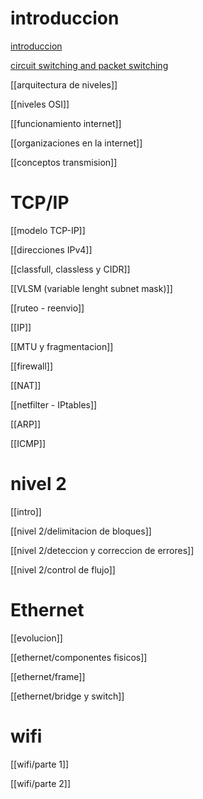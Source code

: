 
# introduccion

[introduccion](2024/redes1/intro/introduccion.md)

[circuit switching and packet switching](circuit%20switching%20and%20packet%20switching.md)

[[arquitectura de niveles]]

[[niveles OSI]]

[[funcionamiento internet]]

[[organizaciones en la internet]]

[[conceptos transmision]]

# TCP/IP

[[modelo TCP-IP]]

[[direcciones IPv4]]

[[classfull, classless y CIDR]]

[[VLSM (variable lenght subnet mask)]]

[[ruteo - reenvio]]

[[IP]]

[[MTU y fragmentacion]]

[[firewall]]

[[NAT]]

[[netfilter - IPtables]]

[[ARP]]

[[ICMP]]

# nivel 2

[[intro]]

[[nivel 2/delimitacion de bloques]]

[[nivel 2/deteccion y correccion de errores]]

[[nivel 2/control de flujo]]

# Ethernet

[[evolucion]]

[[ethernet/componentes fisicos]]

[[ethernet/frame]]

[[ethernet/bridge y switch]]

# wifi

[[wifi/parte 1]]

[[wifi/parte 2]]
